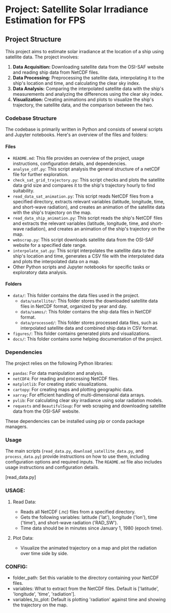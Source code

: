 # Project: Satellite Solar Irradiance Estimation for FPS

## Project Structure
This project aims to estimate solar irradiance at the location of a ship using satellite data. The project involves:

1. **Data Acquisition:** Downloading satellite data from the OSI-SAF website and reading ship data from NetCDF files.
2. **Data Processing:** Preprocessing the satellite data, interpolating it to the ship's location and time, and calculating the clear sky index.
3. **Data Analysis:** Comparing the interpolated satellite data with the ship's measurements and analyzing the differences using the clear sky index.
4. **Visualization:** Creating animations and plots to visualize the ship's trajectory, the satellite data, and the comparison between the two.

### Codebase Structure

The codebase is primarily written in Python and consists of several scripts and Jupyter notebooks. Here's an overview of the files and folders:

#### Files

- `README.md`: This file provides an overview of the project, usage instructions, configuration details, and dependencies.
- `analyse_cdf.py`: This script analysis the general structure of a netCDF file for further exploration.
- `check_sat_grid_trajectory.py`: This script checks and plots the satellite data grid size and compares it to the ship's trajectory hourly to find suitability.
- `read_data_sat_animation.py`: This script reads NetCDF files from a specified directory, extracts relevant variables (latitude, longitude, time, and short-wave radiation), and creates an animation of the satellite data with the ship's trajectory on the map.
- `read_data_ship_animation.py`: This script reads the ship's NetCDF files and extracts the relevant variables (latitude, longitude, time, and short-wave radiation), and creates an animation of the ship's trajectory on the map.
- `webscrap.py`: This script downloads satellite data from the OSI-SAF website for a specified date range.
- `interpolate_sat.py`: This script interpolates the satellite data to the ship's location and time, generates a CSV file with the interpolated data and plots the interpolated data on a map.
- Other Python scripts and Jupyter notebooks for specific tasks or exploratory data analysis.

#### Folders

- `data/`: This folder contains the data files used in the project.
  - `data/satellite/`: This folder stores the downloaded satellite data files in NetCDF format, organized by year and day.
  - `data/samos/`: This folder contains the ship data files in NetCDF format.
  - `data/processed/`: This folder stores processed data files, such as interpolated satellite data and combined ship data in CSV format.
- `figures/`: This folder contains generated plots and visualizations.
- `docs/`: This folder contains some helping documentation of the project.

### Dependencies

The project relies on the following Python libraries:

- `pandas`: For data manipulation and analysis.
- `netCDF4`: For reading and processing NetCDF files.
- `matplotlib`: For creating static visualizations.
- `cartopy`: For creating maps and plotting geographic data.
- `xarray`: For efficient handling of multi-dimensional data arrays.
- `pvlib`: For calculating clear sky irradiance using solar radiation models.
- `requests` and `BeautifulSoup`: For web scraping and downloading satellite data from the OSI-SAF website.

These dependencies can be installed using pip or conda package managers.

### Usage

The main scripts (`read_data.py`, `download_satellite_data.py`, and `process_data.py`) provide instructions on how to use them, including configuration options and required inputs. The `README.md` file also includes usage instructions and configuration details.

[read_data.py]

### USAGE: ###

1. Read Data:
   - Reads all NetCDF (.nc) files from a specified directory.
   - Gets the following variables: latitude ('lat'), longitude ('lon'), time ('time'), and short-wave radiation ('RAD_SW').
   - Time data should be in minutes since January 1, 1980 (epoch time).

2. Plot Data:
   - Visualize the animated trajectory on a map and plot the radiation over time side by side.
   
### CONFIG: ###

- folder_path: Set this variable to the directory containing your NetCDF files.
- variables: What to extract from the NetCDF files. Default is ['latitude', 'longitude', 'time', 'radiation'].
- variables_to_plot: Default is plotting 'radiation' against time and showing the trajectory on the map.
